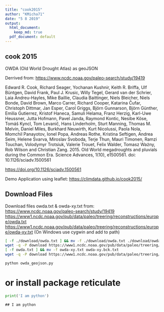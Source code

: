 ```yaml
---
title: "cook2015"
author: "KMicha71"
date: "5 8 2019"
output:
  html_document: 
    keep_md: true
  pdf_document: default
---
```




## cook 2015


OWDA (Old World Drought Atlas) as geoJSON

Derrived from: https://www.ncdc.noaa.gov/paleo-search/study/19419

Edward R. Cook, Richard Seager, Yochanan Kushnir, Keith R. Briffa, Ulf Büntgen, David Frank, Paul J. Krusic, Willy Tegel, Gerard van der Schrier, Laia Andreu-Hayles, Mike Baillie, Claudia Baittinger, Niels Bleicher, Niels Bonde, David Brown, Marco Carrer, Richard Cooper, Katarina Čufar, Christoph Dittmar, Jan Esper, Carol Griggs, Björn Gunnarson, Björn Günther, Emilia Gutierrez, Kristof Haneca, Samuli Helama, Franz Herzig, Karl-Uwe Heussner, Jutta Hofmann, Pavel Janda, Raymond Kontic, Nesibe Köse, Tomáš Kyncl, Tom Levanič, Hans Linderholm, Sturt Manning, Thomas M. Melvin, Daniel Miles, Burkhard Neuwirth, Kurt Nicolussi, Paola Nola, Momchil Panayotov, Ionel Popa, Andreas Rothe, Kristina Seftigen, Andrea Seim, Helene Svarva, Miroslav Svoboda, Terje Thun, Mauri Timonen, Ramzi Touchan, Volodymyr Trotsiuk, Valerie Trouet, Felix Walder, Tomasz Ważny, Rob Wilson and Christian Zang. 2015. Old World megadroughts and pluvials during the Common Era. Science Advances, 1(10), e1500561. doi: 10.1126/sciadv.1500561

https://doi.org/10.1126/sciadv.1500561

Demo Application using leaflet: https://climdata.github.io/cook2015/

## Download Files

Download files owda.txt & owda-xy.txt from:
 https://www.ncdc.noaa.gov/paleo-search/study/19419
  https://www1.ncdc.noaa.gov/pub/data/paleo/treering/reconstructions/europe/owda.txt
  https://www1.ncdc.noaa.gov/pub/data/paleo/treering/reconstructions/europe/owda-xy.txt
(On Windows use cygwin and add to path)  


```sh
[ -f ./download/owda.txt ] && mv -f ./download/owda.txt ./download/owda.bck.txt
wget -q -P download https://www1.ncdc.noaa.gov/pub/data/paleo/treering/reconstructions/europe/owda.txt
[ -f owda.txt ] && mv -f owda-xy.txt owda-xy.bck.txt
wget -q -P download https://www1.ncdc.noaa.gov/pub/data/paleo/treering/reconstructions/europe/owda-xy.txt
```


```sh
python owda_geojson.py
```

# or install package reticulate

```python
print('I am python') 
```

```
## I am python
```
